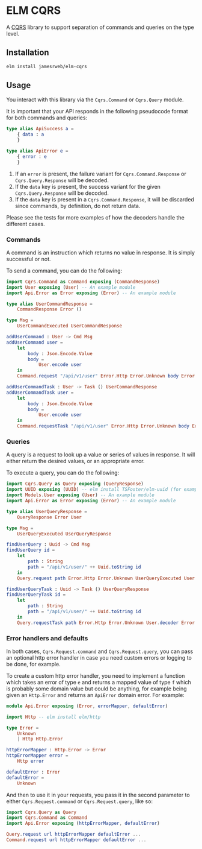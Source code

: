 # ELM CQRS

A [CQRS](https://en.wikipedia.org/wiki/Command_Query_Responsibility_Segregation) library to support separation of commands and queries on the type level.

## Installation

```sh
elm install jamesrweb/elm-cqrs
```

## Usage

You interact with this library via the `Cqrs.Command` or `Cqrs.Query` module.

It is important that your API responds in the following pseudocode format for both commands and queries:

```elm
type alias ApiSuccess a =
    { data : a
    }

type alias ApiError e =
    { error : e
    }
```

1. If an `error` is present, the failure variant for `Cqrs.Command.Response` or `Cqrs.Query.Response` will be decoded.
2. If the `data` key is present, the success variant for the given `Cqrs.Query.Response` will be decoded.
3. If the `data` key is present in a `Cqrs.Command.Response`, it will be discarded since commands, by definition, do not return data.

Please see the tests for more examples of how the decoders handle the different cases.

### Commands

A command is an instruction which returns no value in response. It is simply successful or not.

To send a command, you can do the following:

```elm
import Cqrs.Command as Command exposing (CommandResponse)
import User exposing (User) -- An example module
import Api.Error as Error exposing (Error) -- An example module

type alias UserCommandResponse =
    CommandResponse Error ()

type Msg =
    UserCommandExecuted UserCommandResponse

addUserCommand : User -> Cmd Msg
addUserCommand user =
    let
        body : Json.Encode.Value
        body =
            User.encode user
    in
    Command.request "/api/v1/user" Error.Http Error.Unknown body Error.decoder UserCommandExecuted

addUserCommandTask : User -> Task () UserCommandResponse
addUserCommandTask user =
    let
        body : Json.Encode.Value
        body =
            User.encode user
    in
    Command.requestTask "/api/v1/user" Error.Http Error.Unknown body Error.decoder
```

### Queries

A query is a request to look up a value or series of values in response. It will either return the desired values, or an appropriate error.

To execute a query, you can do the following:

```elm
import Cqrs.Query as Query exposing (QueryResponse)
import UUID exposing (UUID) -- elm install TSFoster/elm-uuid (for example)
import Models.User exposing (User) -- An example module
import Api.Error as Error exposing (Error) -- An example module

type alias UserQueryResponse =
    QueryResponse Error User

type Msg =
    UserQueryExecuted UserQueryResponse

findUserQuery : Uuid -> Cmd Msg
findUserQuery id =
    let
        path : String
        path = "/api/v1/user/" ++ Uuid.toString id
    in
    Query.request path Error.Http Error.Unknown UserQueryExecuted User.decoder Error.decoder

findUserQueryTask : Uuid -> Task () UserQueryResponse
findUserQueryTask id =
    let
        path : String
        path = "/api/v1/user/" ++ Uuid.toString id
    in
    Query.requestTask path Error.Http Error.Unknown User.decoder Error.decoder
```

### Error handlers and defaults

In both cases, `Cqrs.Request.command` and `Cqrs.Request.query`, you can pass an optional http error handler in case you need custom errors or logging to be done, for example.

To create a custom http error handler, you need to implement a function which takes an error of type `e` and returns a mapped value of type `f` which is probably some domain value but could be anything, for example being given an `Http.Error` and returns an `ApiError` domain error. For example:

```elm
module Api.Error exposing (Error, errorMapper, defaultError)

import Http -- elm install elm/http

type Error =
    Unknown
    | Http Http.Error

httpErrorMapper : Http.Error -> Error
httpErrorMapper error =
    Http error

defaultError : Error
defaultError =
    Unknown
```

And then to use it in your requests, you pass it in the second parameter to either `Cqrs.Request.command` or `Cqrs.Request.query`, like so:

```elm
import Cqrs.Query as Query
import Cqrs.Command as Command
import Api.Error exposing (httpErrorMapper, defaultError)

Query.request url httpErrorMapper defaultError ...
Command.request url httpErrorMapper defaultError ...
```
